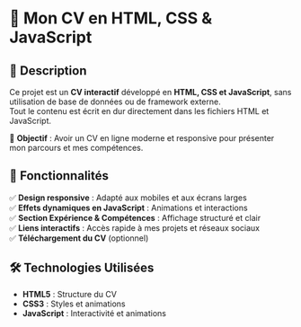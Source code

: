 # 📄 Mon CV en HTML, CSS & JavaScript

## 📌 Description
Ce projet est un **CV interactif** développé en **HTML, CSS et JavaScript**, sans utilisation de base de données ou de framework externe.  
Tout le contenu est écrit en dur directement dans les fichiers HTML et JavaScript.

🚀 **Objectif** : Avoir un CV en ligne moderne et responsive pour présenter mon parcours et mes compétences.

## 🌟 Fonctionnalités
✅ **Design responsive** : Adapté aux mobiles et aux écrans larges  
✅ **Effets dynamiques en JavaScript** : Animations et interactions  
✅ **Section Expérience & Compétences** : Affichage structuré et clair  
✅ **Liens interactifs** : Accès rapide à mes projets et réseaux sociaux  
✅ **Téléchargement du CV** (optionnel)  

## 🛠️ Technologies Utilisées
- **HTML5** : Structure du CV  
- **CSS3** : Styles et animations  
- **JavaScript** : Interactivité et animations  
